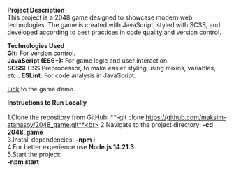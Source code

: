 **Project Description**<br>
This project is a 2048 game designed to showcase modern web technologies. The game is created with JavaScript, styled with SCSS, and developed according to best practices in code quality and version control.

**Technologies Used**<br>
**Git:** For version control.<br>
**JavaScript (ES6+):** For game logic and user interaction.<br>
**SCSS:** CSS Preprocessor, to make easier styling using mixins, variables, etc..
**ESLint:** For code analysis in JavaScript.<br>

[Link](https://maksim-atanasov.github.io/2048_game/) to the game demo.

**Instructions to Run Locally**<br><br>
1.Clone the repository from GitHub: **-git clone https://github.com/maksim-atanasov/2048_game.git**<br>
2.Navigate to the project directory: **-cd 2048_game**<br>
3.Install dependencies: **-npm i**<br>
4.For better experience use **Node.js 14.21.3**<br>
5.Start the project:<br>
**-npm start**
